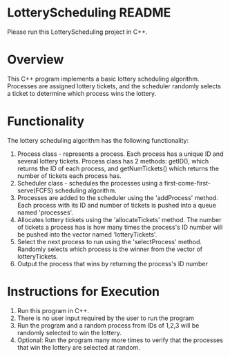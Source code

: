 # LotteryScheduling README

Please run this LotteryScheduling project in C++.

# Overview

This C++ program implements a basic lottery scheduling algorithm. Processes are assigned lottery tickets, and the scheduler randomly selects a ticket to determine which process wins the lottery. 

# Functionality
The lottery scheduling algorithm has the following functionality:
1. Process class - represents a process. Each process has a unique ID and several lottery tickets. Process class has 2 methods: getID(), which returns the ID of each process, and getNumTickets() which returns the number of tickets each process has.
2. Scheduler class - schedules the processes using a first-come-first-serve(FCFS) scheduling algorithm.
3. Processes are added to the scheduler using the 'addProcess' method. Each process with its ID and number of tickets is pushed into a queue named 'processes'.
4. Allocates lottery tickets using the 'allocateTickets' method. The number of tickets a process has is how many times the process's ID number will be pushed into the vector named 'lotteryTickets'.
5. Select the next process to run using the 'selectProcess' method. Randomly selects which process is the winner from the vector of lotteryTickets. 
6. Output the process that wins by returning the process's ID number

   
# Instructions for Execution
1. Run this program in C++.
2. There is no user input required by the user to run the program
3. Run the program and a random process from IDs of 1,2,3 will be randomly selected to win the lottery.
4. Optional: Run the program many more times to verify that the processes that win the lottery are selected at random.
